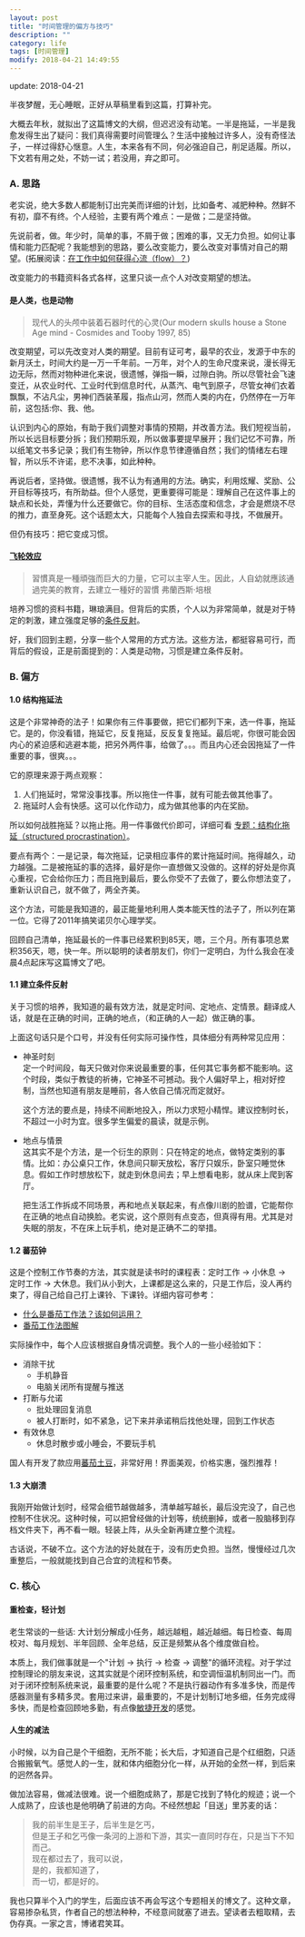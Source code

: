 ```yaml
---
layout: post
title: "时间管理的偏方与技巧"
description: ""
category: life
tags: [时间管理]
modify: 2018-04-21 14:49:55
---
```


update: 2018-04-21


半夜梦醒，无心睡眠，正好从草稿里看到这篇，打算补完。

大概去年秋，就拟出了这篇博文的大纲，但迟迟没有动笔。一半是拖延，一半是我愈发得生出了疑问：我们真得需要时间管理么？生活中接触过许多人，没有奇怪法子，一样过得舒心惬意。人生，本来各有不同，何必强迫自己，削足适履。所以，下文若有用之处，不妨一试；若没用，弃之即可。


### A. 思路

老实说，绝大多数人都能制订出完美而详细的计划，比如备考、减肥种种。然鲜不有初，靡不有终。个人经验，主要有两个难点：一是做；二是坚持做。

先说前者，做。年少时，简单的事，不屑于做；困难的事，又无力负担。如何让事情和能力匹配呢？我能想到的思路，要么改变能力，要么改变对事情对自己的期望。(拓展阅读：[在工作中如何获得心流（flow）？](https://www.zhihu.com/question/24428474))

改变能力的书籍资料各式各样，这里只谈一点个人对改变期望的想法。

#### 是人类，也是动物

> 现代人的头颅中装着石器时代的心灵(Our modern skulls house a Stone Age mind - Cosmides and Tooby 1997, 85)

改变期望，可以先改变对人类的期望。目前有证可考，最早的农业，发源于中东的新月沃土，时间大约是一万一千年前。一万年，对个人的生命尺度来说，漫长得无边无际，然而对物种进化来说，很遗憾，弹指一瞬，过隙白驹。所以尽管社会飞速变迁，从农业时代、工业时代到信息时代，从蒸汽、电气到原子，尽管女神们衣着飘飘，不沾凡尘，男神们西装革履，指点山河，然而人类的内在，仍然停在一万年前，这包括:你、我、他。

认识到内心的原始，有助于我们调整对事情的预期，并改善方法。我们短视当前，所以长远目标要分拆；我们预期乐观，所以做事要提早展开；我们记忆不可靠，所以纸笔文书多记录；我们有生物钟，所以作息节律遵循自然；我们的情绪左右理智，所以乐不许诺，悲不决事，如此种种。


再说后者，坚持做。很遗憾，我不认为有通用的方法。确实，利用炫耀、奖励、公开目标等技巧，有所助益。但个人感觉，更重要得可能是：理解自己在这件事上的缺点和长处，弄懂为什么还要做它。你的目标、生活态度和信念，才会是燃烧不尽的推力，直至身死。这个话题太大，只能每个人独自去探索和寻找，不做展开。

但仍有技巧：把它变成习惯。

#### [飞轮效应](http://wiki.mbalib.com/wiki/飞轮效应)

> 習慣真是一種頑強而巨大的力量，它可以主宰人生。因此，人自幼就應該通過完美的教育，去建立一種好的習慣  弗蘭西斯·培根

培养习惯的资料书籍，琳琅满目。但背后的实质，个人以为非常简单，就是对于特定的刺激，建立强度足够的[条件反射](https://zh.wikipedia.org/wiki/古典制約)。

好，我们回到主题，分享一些个人常用的方式方法。这些方法，都挺容易可行，而背后的假设，正是前面提到的：人类是动物，习惯是建立条件反射。


### B. 偏方

#### 1.0 结构拖延法

这是个非常神奇的法子！如果你有三件事要做，把它们都列下来，选一件事，拖延它。是的，你没看错，拖延它，反复拖延，反反复复拖延。最后呢，你很可能会因内心的紧迫感和逃避本能，把另外两件事，给做了。。。而且内心还会因拖延了一件重要的事，很爽。。。

它的原理来源于两点观察：

1. 人们拖延时，常常没事找事。所以拖住一件事，就有可能去做其他事了。
2. 拖延时人会有快感。这可以化作动力，成为做其他事的内在奖励。

所以如何战胜拖延？以拖止拖。用一件事做代价即可，详细可看 [专题：结构化拖延（structured procrastination）](https://www.guokr.com/post/138778/)。

要点有两个：一是记录，每次拖延，记录相应事件的累计拖延时间。拖得越久，动力越强。二是被拖延的事的选择，最好是你一直想做又没做的。这样的好处是你真心重视，它会给你压力；而且拖到最后，要么你受不了去做了，要么你想法变了，重新认识自己，就不做了，两全齐美。

这个方法，可能是我知道的，最正能量地利用人类本能天性的法子了，所以列在第一位。它得了2011年搞笑诺贝尔心理学奖。

回顾自己清单，拖延最长的一件事已经累积到85天，嗯，三个月。所有事项总累积356天，嗯，快一年。所以聪明的读者朋友们，你们一定明白，为什么我会在凌晨4点起床写这篇博文了吧。


#### 1.1 建立条件反射

关于习惯的培养，我知道的最有效方法，就是定时间、定地点、定情景。翻译成人话，就是在正确的时间，正确的地点，（和正确的人一起）做正确的事。

上面这句话只是个口号，并没有任何实际可操作性，具体细分有两种常见应用：

+ 神圣时刻    
  定一个时间段，每天只做对你来说最重要的事，任何其它事务都不能影响。这个时段，类似于教徒的祈祷，它神圣不可撼动。我个人偏好早上，相对好控制，当然也知道有朋友是睡前，各人依自己情况而定就好。

  这个方法的要点是，持续不间断地投入，所以力求短小精悍。建议控制时长，不超过一小时为宜。很多学生偏爱的晨读，就是示例。

+ 地点与情景    
  这其实不是个方法，是一个衍生的原则：只在特定的地点，做特定类别的事情。比如：办公桌只工作，休息间只聊天放松，客厅只娱乐，卧室只睡觉休息。假如工作时想放松下，就走到休息间去；早上想看电影，就从床上爬到客厅。

  把生活工作拆成不同场景，再和地点关联起来，有点像川剧的脸谱，它能帮你在正确的地点自动换脸。老实说，这个原则有点变态，但真得有用。尤其是对失眠的朋友，不在床上玩手机，绝对是正确不二的举措。


#### 1.2 蕃茄钟

这是个控制工作节奏的方法，其实就是读书时的课程表：定时工作 -> 小休息 -> 定时工作 -> 大休息。我们从小到大，上课都是这么来的，只是工作后，没人再约束了，得自己给自己打上课铃、下课铃。详细内容可参考：

+ [什么是番茄工作法？该如何运用？](https://www.zhihu.com/question/20189826)
+ [番茄工作法图解](https://book.douban.com/subject/5916234/)

实际操作中，每个人应该根据自身情况调整。我个人的一些小经验如下：

+ 消除干扰
  - 手机静音
  - 电脑关闭所有提醒与推送
+ 打断与允诺
  - 批处理回复消息
  - 被人打断时，如不紧急，记下来并承诺稍后找他处理，回到工作状态
+ 有效休息
  - 休息时散步或小睡会，不要玩手机

国人有开发了款应用[蕃茄土豆](https://pomotodo.com/)，非常好用！界面美观，价格实惠，强烈推荐！


#### 1.3 大崩溃

我刚开始做计划时，经常会细节越做越多，清单越写越长，最后没完没了，自己也控制不住状况。这种时候，可以把曾经做的计划等，统统删掉，或者一股脑移到存档文件夹下，再不看一眼。轻装上阵，从头全新再建立整个流程。

古话说，不破不立。这个方法的好处就在于，没有历史负担。当然，慢慢经过几次重整后，一般就能找到自己合宜的流程和节奏。


### C. 核心

#### 重检查，轻计划

老生常谈的一些话: 大计划分解成小任务，越远越粗，越近越细。每日检查、每周校对、每月规划、半年回顾、全年总结，反正是频繁从各个维度做自检。

本质上，我们做事就是一个"计划 -> 执行 -> 检查 -> 调整"的循环流程。对于学过控制理论的朋友来说，这其实就是个闭环控制系统，和空调恒温机制同出一门。而对于闭环控制系统来说，最重要的是什么呢？不是执行器动作有多准多快，而是传感器测量有多精多灵。套用过来讲，最重要的，不是计划制订地多细，任务完成得多快，而是检查回顾地多勤，有点像[敏捷开发](http://wiki.mbalib.com/wiki/敏捷开发)的感觉。


#### 人生的减法

小时候，以为自己是个干细胞，无所不能；长大后，才知道自己是个红细胞，只适合搬搬氧气。感觉人的一生，就和体内细胞分化一样，从开始的全然一样，到后来的迥然各异。

做加法容易，做减法很难。说一个细胞成熟了，那是它找到了特化的规迹；说一个人成熟了，应该也是他明确了前进的方向。不经然想起「目送」里苏麦的话：

> 我的前半生是王子，后半生是乞丐，    
> 但是王子和乞丐像一条河的上游和下游，其实一直同时存在，只是当下不知而己。    
> 现在都过去了，我可以说，    
> 是的，我都知道了，    
> 而一切，都是好的。

我也只算半个入门的学生，后面应该不再会写这个专题相关的博文了。这种文章，容易掺杂私货，作者自己的想法种种，不经意间就塞了进去。望读者去粗取精，去伪存真。一家之言，博诸君笑耳。
